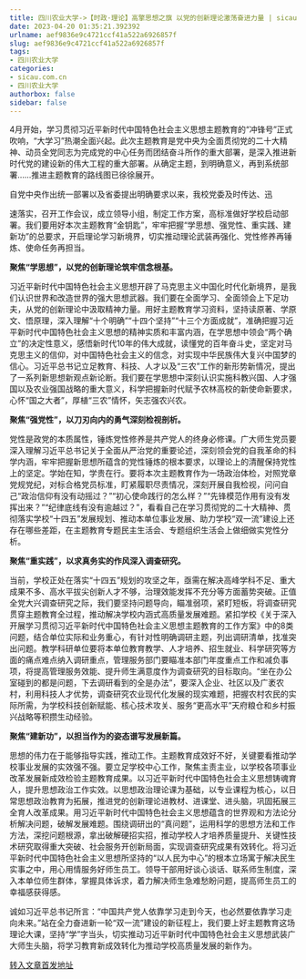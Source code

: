 ```yaml
---
title: 四川农业大学->【时政·理论】高擎思想之旗 以党的创新理论激荡奋进力量 | sicau.com.cn
date: 2023-04-20 01:35:21.392392
urlname: aef9836e9c4721ccf41a522a6926857f
slug: aef9836e9c4721ccf41a522a6926857f
tags: 
- 四川农业大学
categories:
- sicau.com.cn
- 四川农业大学
authorbox: false
sidebar: false
---
```

4月开始，学习贯彻习近平新时代中国特色社会主义思想主题教育的“冲锋号”正式吹响，“大学习”热潮全面兴起。此次主题教育是党中央为全面贯彻党的二十大精神、动员全党同志为完成党的中心任务而团结奋斗所作的重大部署，是深入推进新时代党的建设新的伟大工程的重大部署。从确定主题，到明确意义，再到系统部署……推进主题教育的路线图已徐徐展开。  

自党中央作出统一部署以及省委提出明确要求以来，我校党委及时传达、迅
<!--more-->
速落实，召开工作会议，成立领导小组，制定工作方案，高标准做好学校启动部署。我们要用好本次主题教育“金钥匙”，牢牢把握“学思想、强党性、重实践、建新功”的总要求，开启理论学习新境界，切实推动理论武装再强化、党性修养再锤炼、使命任务再担当。

**聚焦“学思想”，以党的创新理论筑牢信念根基。**

习近平新时代中国特色社会主义思想开辟了马克思主义中国化时代化新境界，是我们认识世界和改造世界的强大思想武器。我们要在全面学习、全面领会上下足功夫，从党的创新理论中汲取精神力量。用好主题教育学习资料，坚持读原著、学原文、悟原理，深入理解“十个明确”“十四个坚持”“十三个方面成就”，准确把握习近平新时代中国特色社会主义思想的精神实质和丰富内涵，在学思想中领会“两个确立”的决定性意义，感悟新时代10年的伟大成就，读懂党的百年奋斗史，坚定对马克思主义的信仰，对中国特色社会主义的信念，对实现中华民族伟大复兴中国梦的信心。习近平总书记立足教育、科技、人才以及“三农”工作的新形势新情况，提出了一系列新思想新观点新论断。我们要在学思想中深刻认识实施科教兴国、人才强国以及农业强国战略的重大意义，科学把握新时代赋予农林高校的新使命新要求，心怀“国之大者”，厚植“三农”情怀，矢志强农兴农。

**聚焦“强党性”，以刀刃向内的勇气深刻检视剖析。**

党性是政党的本质属性，锤炼党性修养是共产党人的终身必修课。广大师生党员要深入理解习近平总书记关于全面从严治党的重要论述，深刻领会党的自我革命的科学内涵，牢牢把握新思想所蕴含的党性锤炼的根本要求，以理论上的清醒保持党性上的坚定。学始在知，学贵在行。要将本次主题教育作为一场政治体检，对照党章党规党纪，对标合格党员标准，盯紧履职尽责情况，深刻开展自我检视，问问自己“政治信仰有没有动摇过？”“初心使命践行的怎么样？”“先锋模范作用有没有发挥出来？”“纪律底线有没有逾越过？”，看看自己在学习贯彻党的二十大精神、贯彻落实学校“十四五”发展规划、推动本单位事业发展、助力学校“双一流”建设上还存在哪些差距，在主题教育专题民主生活会、专题组织生活会上做细做实党性分析。

**聚焦“重实践”，以求真务实的作风深入调查研究。**

当前，学校正处在落实“十四五”规划的攻坚之年，亟需在解决高峰学科不足、重大成果不多、高水平拔尖创新人才不够，治理效能发挥不充分等方面蓄势突破。正值全党大兴调查研究之际，我们要坚持问题导向，瞄准弱项，紧盯短板，将调查研究贯穿主题教育全过程，推动解决学校内涵式高质量发展难题。紧扣学校《关于深入开展学习贯彻习近平新时代中国特色社会主义思想主题教育的工作方案》中的8类问题，结合单位实际和业务重心，有针对性明确调研主题，列出调研清单，找准突出问题。教学科研单位要将本单位教育教学、人才培养、招生就业、科学研究等方面的痛点难点纳入调研重点，管理服务部门要瞄准本部门年度重点工作和减负事项，将提高管理服务效能、提升师生满意度作为调查研究的目标取向。“坐在办公室碰到的都是问题，下去调研看到的全是办法”，要深入企业、社区以及广袤农村，利用科技人才优势，调查研究农业现代化发展的现实难题，把握农村农民的实际所需，为学校科技创新赋能、核心技术攻关、服务“更高水平”天府粮仓和乡村振兴战略等积攒生动经验。

**聚焦“建新功”，以担当作为的姿态谱写发展新篇。**

思想的伟力在于能够指导实践，推动工作。主题教育成效好不好，关键要看推动学校事业发展的实效强不强。要立足学校中心工作，聚焦主责主业，以学校各项事业改革发展新成效检验主题教育成果。以习近平新时代中国特色社会主义思想铸魂育人，提升思想政治工作实效。以思想政治理论课为基础，以专业课程为核心，以日常思想政治教育为拓展，推进党的创新理论进教材、进课堂、进头脑，巩固拓展三全育人改革成果。用习近平新时代中国特色社会主义思想蕴含的世界观和方法论分析解决问题，破解发展难题。围绕调研出的“真问题”，运用科学的思想方法和工作方法，深挖问题根源，拿出破解硬招实招，推动学校人才培养质量提升、关键性技术研究取得重大突破、社会服务开创新局面，实现调查研究成果有效转化。将习近平新时代中国特色社会主义思想所坚持的“以人民为中心”的根本立场寓于解决民生实事之中，用心用情服务好师生员工。领导干部用好谈心谈话、联系师生制度，深入本单位师生群体，掌握具体诉求，着力解决师生急难愁盼问题，提高师生员工的幸福感获得感。

诚如习近平总书记所言：“中国共产党人依靠学习走到今天，也必然要依靠学习走向未来。”站在全力奋进新一轮“双一流”建设的新征程上，我们要上好主题教育这场理论大课，坚持“学”字当头，切实推动习近平新时代中国特色社会主义思想武装广大师生头脑，将学习教育新成效转化为推动学校高质量发展的新作为。



[转入文章首发地址](https://news.sicau.edu.cn/info/1135/71848.htm)